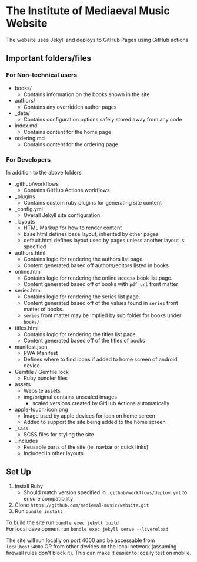 The Institute of Mediaeval Music Website
===================================
The website uses Jekyll and deploys to GitHub Pages using GitHub actions

## Important folders/files
### For Non-technical users
- books/
	- Contains information on the books shown in the site
- authors/
	- Contains any overridden author pages
- \_data/
	- Contains configuration options safely stored away from any code
- index.md
	- Contains content for the home page
- ordering.md
	- Contains content for the ordering page
### For Developers
In addition to the above folders
- .github/workflows
	- Contains GitHub Actions workflows
- \_plugins
	- Contains custom ruby plugins for generating site content
- \_config.yml
	- Overall Jekyll site configuration
- \_layouts
	- HTML Markup for how to render content
	- base.html defines base layout, inherited by other pages
	- default.html defines layout used by pages unless another layout is specified
- authors.html
	- Contains logic for rendering the authors list page.
	- Content generated based off authors/editors listed in books
- online.html
	- Contains logic for rendering the online access book list page.
	- Content generated based off of books with `pdf_url` front matter
- series.html
	- Contains logic for rendering the series list page.
	- Content generated based off of the values found in `series` front matter of books.
	- `series` front matter may be implied by sub folder for books under `books/`
- titles.html
	- Contains logic for rendering the titles list page.
	- Content generated based off of the titles of books
- manifest.json
	- PWA Manifest
	- Defines where to find icons if added to home screen of android device
- Gemfile / Gemfile.lock
	- Ruby bundler files
- assets
	- Website assets
	- img/original contains unscaled images
		- scaled versions created by GitHub Actions automatically
- apple-touch-icon.png
	- Image used by apple devices for icon on home screen
	- Added to support the site being added to the home screen
- \_sass
	- SCSS files for styling the site
- \_includes
	- Reusable parts of the site (ie. navbar or quick links)
	- Included in other layouts

## Set Up
1. Install Ruby
	- Should match version specified in `.github/workflows/deploy.yml` to ensure compatibility
2. Clone `https://github.com/medieval-music/website.git`
3. Run `bundle install`

To build the site run `bundle exec jekyll build`  
For local development run `bundle exec jekyll serve --livereload`  

The site will run locally on port 4000 and be accessable from `localhost:4000` OR from other devices on the local network (assuming firewall rules don't block it). This can make it easier to locally test on mobile.